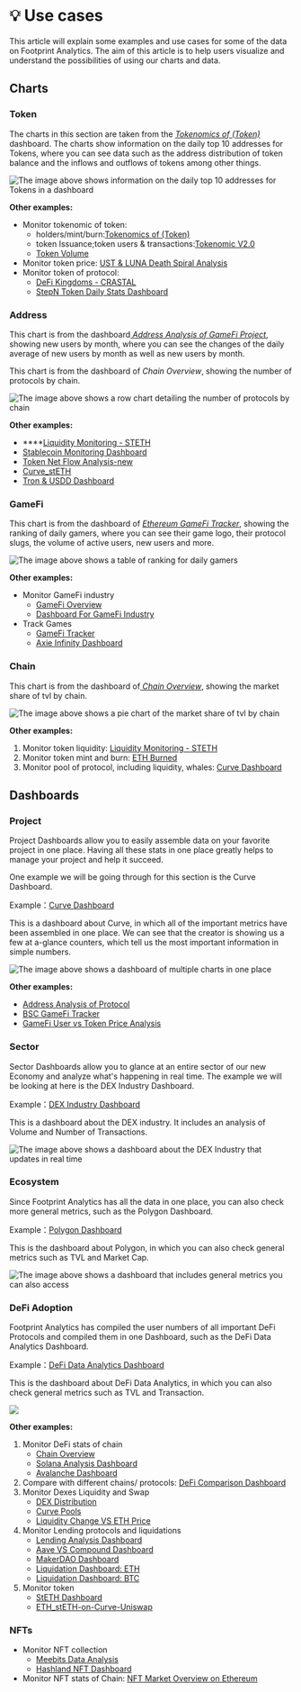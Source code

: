 # 💡 Use cases

This article will explain some examples and use cases for some of the data on Footprint Analytics. The aim of this article is to help users visualize and understand the possibilities of using our charts and data.

## Charts <a href="#_72prfi9qqxq" id="_72prfi9qqxq"></a>

### Token <a href="#_3o4z98rm4vvl" id="_3o4z98rm4vvl"></a>

The charts in this section are taken from the [_Tokenomics of (Token)_ ](https://www.footprint.network/@rogerD/Tokenomics-of-\(Token\)?token\_address=0x26193c7fa4354ae49ec53ea2cebc513dc39a10aa)dashboard. The charts show information on the daily top 10 addresses for Tokens, where you can see data such as the address distribution of token balance and the inflows and outflows of tokens among other things.

![The image above shows information on the daily top 10 addresses for Tokens in a dashboard](<.gitbook/assets/0 (10)>)

**Other examples:**

* Monitor tokenomic of token:
  * holders/mint/burn:[Tokenomics of (Token)](https://www.footprint.network/guest/dashboard/aa971726-d7a8-4963-8001-a83a4222741e?token\_address=0x26193c7fa4354ae49ec53ea2cebc513dc39a10aa)
  * token Issuance;token users & transactions:[Tokenomic V2.0](https://www.footprint.network/guest/dashboard/3e0d4c65-ac84-4cea-a5d0-a2b1aa67f04d?token\_name=hashland-coin)
  * [Token Volume](https://www.footprint.network/guest/dashboard/652af0c2-083b-43a2-83d8-fa2cbb61ab1e?date\_range=2021-10-01\~2021-10-31\&symbol=luna)
* Monitor token price: [UST & LUNA Death Spiral Analysis](https://www.footprint.network/guest/dashboard/6a8a2d49-ea37-41bf-b5df-8c028ed97bc2?back\_url=https%3A%2F%2Fwww.footprint.network%2F%40Footprint%2FTable-Info-Dashboard%3Ftable\_name%3Dtoken\_chain\_daily\_stats)
* Monitor token of protocol:
  * [DeFi Kingdoms - CRASTAL](https://www.footprint.network/guest/dashboard/729e9417-199e-44dc-961f-e8b72df957d0?gamefi\_name=defi-kingdoms\&chain=DFK\&token=DeFi%20Kingdoms%20Crystal)
  * [StepN Token Daily Stats Dashboard](https://www.footprint.network/guest/dashboard/9d4750e5-90ba-4f97-a661-b46219bc5dd5?series\_date=past90days)

### Address <a href="#_2jrhe975kffo" id="_2jrhe975kffo"></a>

This chart is from the dashboard[ _Address Analysis of GameFi Project_](https://www.footprint.network/@DeFi360/Address-Analysis-of-GameFi-Project?defi\_name=hundred\_finance), showing new users by month, where you can see the changes of the daily average of new users by month as well as new users by month.

This chart is from the dashboard of _Chain Overview_, showing the number of protocols by chain.

![The image above shows a row chart detailing the number of protocols by chain](<.gitbook/assets/2 (18)>)

**Other examples:**

* ****[Liquidity Monitoring - STETH](https://www.footprint.network/guest/dashboard/07a52995-6b0a-4970-8e14-ae414e4e72da?date\_range=past14days\&contract\_address=0xdc24316b9ae028f1497c275eb9192a3ea0f67022\&token\_of\_pool=ETH\&token\_of\_pool=stETH\&token\_of\_price=Ethereum\(ETH\)\&token\_of\_price=Lido%20Staked%20Ether\(STETH\))
* [Stablecoin Monitoring Dashboard](https://www.footprint.network/guest/dashboard/3c8f255a-120f-4c1b-8e2c-2314f5cba5a3?date=past90days\~)
* [Token Net Flow Analysis-new](https://www.footprint.network/guest/dashboard/c1a76dd2-18a6-4a90-860c-e3df624f6bd0?token\_=STEPN\(GMT\)\&date\_=past30days)
* [Curve\_stETH](https://www.footprint.network/guest/dashboard/b0f7ecbd-374e-471c-bfc9-ab6ab0f81c17)
* [Tron & USDD Dashboard](https://www.footprint.network/guest/dashboard/9629bda2-7ae4-48a2-8976-6a461a7cbba9?date=past90days\&chain=Tron\&symbol=trx)

### GameFi <a href="#_gu57b4mu338c" id="_gu57b4mu338c"></a>

This chart is from the dashboard of [_Ethereum GameFi Tracker_](https://www.footprint.network/@KikiSmith/Ethereum-GameFi-Tracker?chain=Ethereum\&date\_filter=past30days\&protocol\_type=GameFi), showing the ranking of daily gamers, where you can see their game logo, their protocol slugs, the volume of active users, new users and more.

![The image above shows a table of ranking for daily gamers](<.gitbook/assets/3 (1)>)

**Other examples:**

* Monitor GameFi industry
  * [GameFi Overview](https://www.footprint.network/guest/dashboard/c358ff97-6bf6-491c-b9fd-645fb8262e3f)
  * [Dashboard For GameFi Industry](https://www.footprint.network/guest/dashboard/f7d88ee8-9341-49ae-b497-088bee7ec038?date=past60days)
* Track Games
  * [GameFi Tracker](https://www.footprint.network/guest/dashboard/f39ac368-f265-4ae3-8466-8385e06c043d?relative\_date=past30days)
  * [Axie Infinity Dashboard](https://www.footprint.network/guest/dashboard/db8d941f-2a74-4120-abd4-ff20fc032a5e)

### Chain <a href="#_l94ahmnyyg4y" id="_l94ahmnyyg4y"></a>

This chart is from the dashboard of[ _Chain Overview_](https://www.footprint.network/@DamonSalvatore/Chain-Overview?date\_filter=past90days), showing the market share of tvl by chain.

![The image above shows a pie chart of the market share of tvl by chain](<.gitbook/assets/4 (6)>)

**Other examples:**

1. Monitor token liquidity: [Liquidity Monitoring - STETH](https://www.footprint.network/@Momo/Liquidity-Monitoring-stETH)
2. Monitor token mint and burn: [ETH Burned](https://www.footprint.network/guest/dashboard/0663e0a7-2ed7-430e-abf9-eea60edda373)
3. Monitor pool of protocol, including liquidity, whales: [Curve Dashboard](https://www.footprint.network/guest/dashboard/9f4d30ce-9676-43a9-bf31-2712632b4bf1)

## Dashboards <a href="#_ul3ua6yxygr0" id="_ul3ua6yxygr0"></a>

### Project <a href="#_4xyszc1sohqy" id="_4xyszc1sohqy"></a>

Project Dashboards allow you to easily assemble data on your favorite project in one place. Having all these stats in one place greatly helps to manage your project and help it succeed.

One example we will be going through for this section is the Curve Dashboard.

Example：[Curve Dashboard](https://www.footprint.network/guest/dashboard/Curve-Dashboard-fp-9f4d30ce-9676-43a9-bf31-2712632b4bf1?days=past3months\~\&name=curve\&chain=Ethereum\&chain=Fantom\&chain=xDai\&chain=Polygon\&chain=Arbitrum\&chain=Avalanche\&chain=Harmony\&pool=3pool)

This is a dashboard about Curve, in which all of the important metrics have been assembled in one place. We can see that the creator is showing us a few at a-glance counters, which tell us the most important information in simple numbers.

![The image above shows a dashboard of multiple charts in one place](<.gitbook/assets/5 (10)>)

**Other examples:**

* [Address Analysis of Protocol](https://www.footprint.network/guest/dashboard/77828d1e-35bc-4b6c-90e9-7777e7c6902d?protocol\_name=decentral-games\&date\_range=past90days)
* [BSC GameFi Tracker](https://www.footprint.network/guest/dashboard/2d160924-cc78-4c80-906d-e25b7679c843?chain=BSC\&date\_filter=past30days)
* [GameFi User vs Token Price Analysis](https://www.footprint.network/guest/dashboard/2a4be75a-710f-49c5-8dd2-4463e29cb68c?date=past365days\~\&game\_name=My%20DeFi%20Pet\&protocol\_type=GameFi)

### Sector <a href="#_1gxuova099h4" id="_1gxuova099h4"></a>

Sector Dashboards allow you to glance at an entire sector of our new Economy and analyze what's happening in real time. The example we will be looking at here is the DEX Industry Dashboard.

Example：[DEX Industry Dashboard](https://www.footprint.network/guest/dashboard/DEX-Industry-Dashboard-fp-4934074b-d945-4ddd-b818-829cb37947e8?date=past60days)

This is a dashboard about the DEX industry. It includes an analysis of Volume and Number of Transactions.

![The image above shows a dashboard about the DEX Industry that updates in real time](<.gitbook/assets/6 (7)>)

### Ecosystem <a href="#_n0lv613tob6" id="_n0lv613tob6"></a>

Since Footprint Analytics has all the data in one place, you can also check more general metrics, such as the Polygon Dashboard.

Example：[Polygon Dashboard](https://www.footprint.network/guest/dashboard/Polygon-Dashboard-fp-9aefaa6b-c76c-4672-a572-cfbf3e92b935?date\_filter=2021-04-30\~)

This is the dashboard about Polygon, in which you can also check general metrics such as TVL and Market Cap.

![The image above shows a dashboard that includes general metrics you can also access](<.gitbook/assets/7 (14)>)

### DeFi **Adoption**

Footprint Analytics has compiled the user numbers of all important DeFi Protocols and compiled them in one Dashboard, such as the DeFi Data Analytics Dashboard.

Example：[DeFi Data Analytics Dashboard](https://www.footprint.network/@SimonJohnson/DeFi-data-analytics-Footprint-Network?days=past30days\&name=curve)

This is the dashboard about DeFi Data Analytics, in which you can also check general metrics such as TVL and Transaction.

![](<.gitbook/assets/image (59).png>)

**Other examples:**

1. Monitor DeFi stats of chain
   * [Chain Overview](https://www.footprint.network/guest/dashboard/35dfdf0f-5c59-4504-9907-7374eae92981?date\_filter=past90days)
   * [Solana Analysis Dashboard](https://www.footprint.network/guest/dashboard/e22e8f10-57e5-4ce8-bb34-aa8d1c65bbe1?date\_filter=2021-02-28\~)
   * [Avalanche Dashboard](https://www.footprint.network/guest/dashboard/96093ae3-60a9-4fef-a4d3-6cb27c239f78?date=past360days)
2. Compare with different chains/ protocols: [DeFi Comparison Dashboard](https://www.footprint.network/guest/dashboard/f9786627-920e-4a57-9097-3ee2ca502736?time=past30days\&token1=aave\&token2=sushiswap)
3. Monitor Dexes Liquidity and Swap
   * [DEX Distribution](https://www.footprint.network/guest/dashboard/cfae1cb0-2809-40cc-b5af-2ec16cadabd0)
   * [Curve Pools](https://www.footprint.network/guest/dashboard/a955803b-adbc-45ab-baee-61b233319f2c?date=past60days\&project=Curve)
   * [Liquidity Change VS ETH Price](https://www.footprint.network/guest/dashboard/f15a0434-3481-46c0-96ef-a311ae2dde14)
4. Monitor Lending protocols and liquidations
   * [Lending Analysis Dashboard](https://www.footprint.network/guest/dashboard/fcc3f337-d039-4e8b-8524-71e767e77082?date=past90days\&protocol\_slug=aave\&symbol=aave)
   * [Aave VS Compound Dashboard](https://www.footprint.network/guest/dashboard/9819c526-4bc6-4b58-9f30-70ee2401994a)
   * [MakerDAO Dashboard](https://www.footprint.network/guest/dashboard/6f1c3dfc-2a95-41a6-aca5-d621340de540?date\_filter=past6months\~)
   * [Liquidation Dashboard: ETH](https://www.footprint.network/guest/dashboard/8c1242d1-e677-424f-b11d-1796decb9986?date\_filter=past60days)
   * [Liquidation Dashboard: BTC](https://www.footprint.network/guest/dashboard/6f6d6f35-6173-479b-85d6-7b998c3ed06e?date\_filter=past30days)
5. Monitor token
   * [StETH Dashboard](https://www.footprint.network/guest/dashboard/ccf6f47f-c1a5-46cf-8bba-caabb89287be?token\_symbol=steth\&date=past90days)
   * [ETH\_stETH-on-Curve-Uniswap](https://www.footprint.network/guest/dashboard/0a008f14-b6cf-44d4-9b0e-47b96a0dd9b9)

### NFTs

* Monitor NFT collection
  * [Meebits Data Analysis](https://www.footprint.network/guest/dashboard/306f993b-8ce3-4710-9ca7-e678110215b3?series\_date=past90days)
  * [Hashland NFT Dashboard](https://www.footprint.network/guest/dashboard/797c63e0-1bf3-4dfc-af80-1eee5dabad3d)
* Monitor NFT stats of Chain: [NFT Market Overview on Ethereum](https://www.footprint.network/guest/dashboard/9189d1a0-b0e2-4b65-b45d-d01ef2b83bf4?series\_date=past90days)
